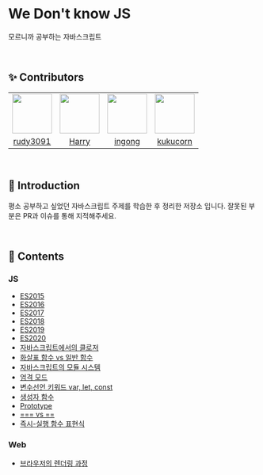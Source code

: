 # We Don't know JS

모르니까 공부하는 자바스크립트

<br/>

## ✨ Contributors

<table>
  <tr>
    <td align="center">
      <img src="https://github.com/rudy3091.png" width="80">
    </td>
    <td align="center">
      <img src="https://github.com/haesoo9410.png" width="80">
    </td>
    <td align="center">
      <img src="https://github.com/ingong.png" width="80">
    </td>
    <td align="center">
      <img src="https://github.com/kukucorn.png" width="80">
    </td>
  </tr>
  <tr>
    <td align="center">
      <a href="https://github.com/rudy3091">rudy3091</a>
    </td>
    <td align="center">
      <a href="https://github.com/haesoo9410">Harry</a>
    </td>
    <td align="center">
      <a href="https://github.com/ingong">ingong</a>
    </td>
    <td align="center">
      <a href="https://github.com/kukucorn">kukucorn</a>
    </td>
  </tr>
</table>

<br/>

## 🌈 Introduction

평소 공부하고 싶었던 자바스크립트 주제를 학습한 후 정리한 저장소 입니다. 잘못된 부분은 PR과 이슈를 통해 지적해주세요.

<br/>

## 🚀 Contents

### JS

-   [ES2015](https://github.com/We-dont-know-JS/We-dont-know-JS/blob/main/js/es2015.md)
-   [ES2016](https://github.com/We-dont-know-JS/We-dont-know-JS/blob/main/js/es2016.md)
-   [ES2017](https://github.com/We-dont-know-JS/We-dont-know-JS/blob/main/js/es2017.md)
-   [ES2018](https://github.com/We-dont-know-JS/We-dont-know-JS/blob/main/js/es2018.md)
-   [ES2019](https://github.com/We-dont-know-JS/We-dont-know-JS/blob/main/js/es2019.md)
-   [ES2020](https://github.com/We-dont-know-JS/We-dont-know-JS/blob/main/js/es2020.md)
-   [자바스크립트에서의 클로저](https://github.com/We-dont-know-JS/We-dont-know-JS/blob/main/js/closure-in-javascript/closure-in-javascript.md)
-   [화살표 함수 vs 일반 함수](https://github.com/We-dont-know-JS/We-dont-know-JS/blob/main/js/function-vs-arrow-function/function-vs-arrow-function.md)
-   [자바스크립트의 모듈 시스템](https://github.com/We-dont-know-JS/We-dont-know-JS/blob/main/js/module-system-in-js/module-system-in-js.md)
-   [엄격 모드](https://github.com/We-dont-know-JS/We-dont-know-JS/blob/main/js/strict-mode/strict-mode.md)
-   [변수선언 키워드 var, let, const](https://github.com/We-dont-know-JS/We-dont-know-JS/blob/main/js/var-let-const/var-let-const.md)
-   [생성자 함수](https://github.com/We-dont-know-JS/We-dont-know-JS/blob/main/js/constructor-function.md)
-   [Prototype](https://github.com/We-dont-know-JS/We-dont-know-JS/blob/main/js/prototype.md)
-   [=== vs ==](https://github.com/We-dont-know-JS/We-dont-know-JS/blob/main/js/===vs==.md)
-   [즉시-실행 함수 표현식](https://github.com/We-dont-know-JS/We-dont-know-JS/blob/main/js/immediately-invoked-function-expression.md)

### Web

-   [브라우저의 렌더링 과정](https://github.com/We-dont-know-JS/We-dont-know-JS/blob/main/Web/브라우저_렌더링.md)
